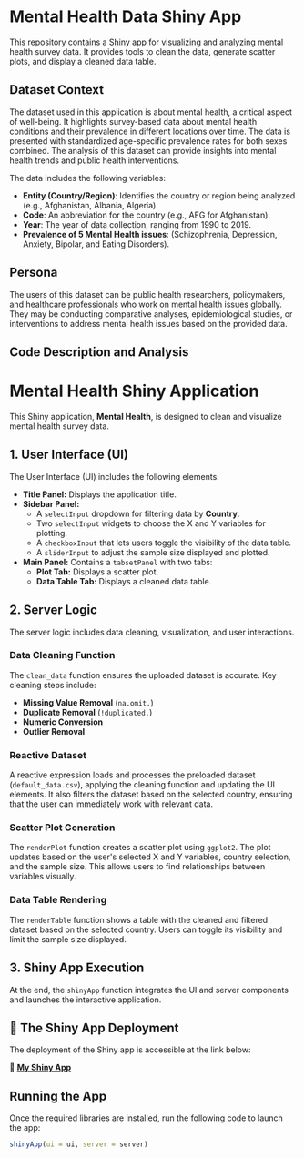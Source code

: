 # **Mental Health Data Shiny App**

This repository contains a Shiny app for visualizing and analyzing mental health survey data. It provides tools to clean the data, generate scatter plots, and display a cleaned data table.

## **Dataset Context**
The dataset used in this application is about mental health, a critical aspect of well-being. It highlights survey-based data about mental health conditions and their prevalence in different locations over time. The data is presented with standardized age-specific prevalence rates for both sexes combined. The analysis of this dataset can provide insights into mental health trends and public health interventions.

The data includes the following variables:
- **Entity (Country/Region)**: Identifies the country or region being analyzed (e.g., Afghanistan, Albania, Algeria).
- **Code**: An abbreviation for the country (e.g., AFG for Afghanistan).
- **Year**: The year of data collection, ranging from 1990 to 2019.
- **Prevalence of 5 Mental Health issues**: (Schizophrenia, Depression, Anxiety, Bipolar, and Eating Disorders).

## **Persona**
The users of this dataset can be public health researchers, policymakers, and healthcare professionals who work on mental health issues globally. They may be conducting comparative analyses, epidemiological studies, or interventions to address mental health issues based on the provided data.

## **Code Description and Analysis**
# Mental Health Shiny Application

This Shiny application, **Mental Health**, is designed to clean and visualize mental health survey data.

## 1. User Interface (UI)

The User Interface (UI) includes the following elements:

- **Title Panel:** Displays the application title.
- **Sidebar Panel:**
  - A `selectInput` dropdown for filtering data by **Country**.
  - Two `selectInput` widgets to choose the X and Y variables for plotting.
  - A `checkboxInput` that lets users toggle the visibility of the data table.
  - A `sliderInput` to adjust the sample size displayed and plotted.
- **Main Panel:** Contains a `tabsetPanel` with two tabs:
  - **Plot Tab:** Displays a scatter plot.
  - **Data Table Tab:** Displays a cleaned data table.

## 2. Server Logic

The server logic includes data cleaning, visualization, and user interactions.

### Data Cleaning Function

The `clean_data` function ensures the uploaded dataset is accurate. Key cleaning steps include:

- **Missing Value Removal** (`na.omit.`)
- **Duplicate Removal** (`!duplicated.`)
- **Numeric Conversion**
- **Outlier Removal**

### Reactive Dataset

A reactive expression loads and processes the preloaded dataset (`default_data.csv`), applying the cleaning function and updating the UI elements. It also filters the dataset based on the selected country, ensuring that the user can immediately work with relevant data.

### Scatter Plot Generation

The `renderPlot` function creates a scatter plot using `ggplot2`. The plot updates based on the user's selected X and Y variables, country selection, and the sample size. This allows users to find relationships between variables visually.

### Data Table Rendering

The `renderTable` function shows a table with the cleaned and filtered dataset based on the selected country. Users can toggle its visibility and limit the sample size displayed.

## 3. Shiny App Execution

At the end, the `shinyApp` function integrates the UI and server components and launches the interactive application.


## **🎉 The Shiny App Deployment**

The deployment of the Shiny app is accessible at the link below:

🔗 **[My Shiny App](https://haniehkarimi.shinyapps.io/mental_health/)**

## **Running the App**

Once the required libraries are installed, run the following code to launch the app:

```r
shinyApp(ui = ui, server = server)

